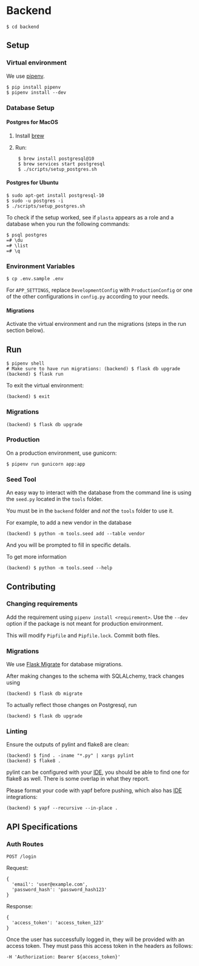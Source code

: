# Backend

    $ cd backend


## Setup

### Virtual environment

We use [pipenv](https://github.com/pypa/pipenv#-usage).

    $ pip install pipenv
    $ pipenv install --dev

### Database Setup

#### Postgres for MacOS

1. Install [brew](https://brew.sh/)

1. Run:

        $ brew install postgresql@10
        $ brew services start postgresql
        $ ./scripts/setup_postgres.sh

#### Postgres for Ubuntu

    $ sudo apt-get install postgresql-10
    $ sudo -u postgres -i
    $ ./scripts/setup_postgres.sh


To check if the setup worked, see if `plasta` appears as a role and a database when you run the following commands:

    $ psql postgres
    =# \du
    =# \list
    =# \q

### Environment Variables

    $ cp .env.sample .env

For `APP_SETTINGS`, replace `DevelopmentConfig` with `ProductionConfig` or one of the other configurations in `config.py` according to your needs.

#### Migrations

Activate the virtual environment and run the migrations (steps in the run section below).


## Run

    $ pipenv shell
    # Make sure to have run migrations: (backend) $ flask db upgrade
    (backend) $ flask run

To exit the virtual environment:

    (backend) $ exit

### Migrations

    (backend) $ flask db upgrade

### Production

On a production environment, use gunicorn:

    $ pipenv run gunicorn app:app

### Seed Tool

An easy way to interact with the database from the command line is using the `seed.py` located in the `tools` folder.

You must be in the `backend` folder and _not_ the `tools` folder to use it.

For example, to add a new vendor in the database

    (backend) $ python -m tools.seed add --table vendor

And you will be prompted to fill in specific details.

To get more information

    (backend) $ python -m tools.seed --help


## Contributing

### Changing requirements

Add the requirement using `pipenv install <requirement>`. Use the `--dev` option if the package is not meant for production environment.

This will modify `Pipfile` and `Pipfile.lock`. Commit both files.

### Migrations

We use [Flask Migrate](https://github.com/miguelgrinberg/Flask-Migrate) for database migrations.

After making changes to the schema with SQLALchemy, track changes using

    (backend) $ flask db migrate

To actually reflect those changes on Postgresql, run

    (backend) $ flask db upgrade


### Linting

Ensure the outputs of pylint and flake8 are clean:

    (backend) $ find . -iname "*.py" | xargs pylint
    (backend) $ flake8 .

pylint can be configured with your [IDE](https://pylint.readthedocs.io/en/latest/user_guide/ide-integration.html), you should be able to find one for flake8 as well. There is some overlap in what they report.

Please format your code with yapf before pushing, which also has [IDE](https://github.com/google/yapf/tree/2c13f6f93e8ccfa0c966b67f88eeffe20ccb32a0/plugins#ide-plugins) integrations:

    (backend) $ yapf --recursive --in-place .


## API Specifications

### Auth Routes

`POST /login`

Request:
```
{
  'email': 'user@example.com',
  'password_hash': 'password_hash123'
}
```

Response:

```
{
  'access_token': 'access_token_123'
}
```

Once the user has successfully logged in, they will be provided with an access token. They must pass this access token in the headers as follows:

`-H 'Authorization: Bearer ${access_token}'`

